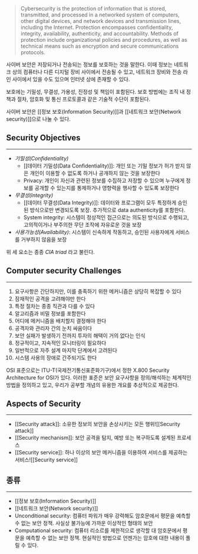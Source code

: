 > Cybersecurity is the protection of information that is stored, transmitted, and processed in a networked system of computers, other digital devices, and network devices and transmission lines, including the Internet. Protection encompasses confidentiality, integrity, availability, authenticity, and accountability. Methods of protection include organizational policies and procedures, as well as technical means such as encryption and secure communications protocols. 


사이버 보안은 저장되거나 전송되는 정보를 보호하는 것을 말한다. 이때 정보는 네트워크 상의 컴퓨터나 다른 디지털 장비 사이에서 전송될 수 있고, 네트워크 장비와 전송 라인 사이에서 있을 수도 있으며 인터넷 상에 존재할 수 있다. 

보호에는 기밀성, 무결성, 가용성, 진정성 및 책임이 포함된다. 보호 방법에는 조직 내 정책과 절차, 암호화 및 통신 프로토콜과 같은 기술적 수단이 포함된다. 

사이버 보안은 [[정보 보호(Information Security)]]과 [[네트워크 보안(Network security)]]으로 나눌 수 있다. 


## **Security Objectives**
---
+ *기밀성(Confidentiality)*
	+ [[데이터 기밀성(Data Confidentiality)]]: 개인 또는 기밀 정보가 허가 받지 않은 개인이 이용할 수 없도록 하거나 공개하지 않는 것을 보장한다
	+ Privacy: 개인이 자신과 관련된 정보를 수집하고 저장할 수 있으며 누구에게 정보를 공개할 수 있는지를 통제하거나 영향력을 행사할 수 있도록 보장한다
+ *무결성(Integrity)*
	+ [[데이터 무결성(Data Integrity)]]: 데이터와 프로그램이 모두 특정하게 승인된 방식으로만 변경되도록 보장. 추가적으로 data authenticity를 포함한다. 
	+ System integrity: 시스템이 정상적인 접근으로는 의도된 방식으로 수행되고, 고의적이거나 부주의한 무단 조작에 자유로운 것을 보장
+ *사용가능성(Availability)*: 시스템이 신속하게 작동하고, 승인된 사용자에게 서비스를 거부하지 않음을 보장

위 세 요소는 종종 *CIA triad* 라고 불린다. 

## **Computer security Challenges**
---
1. 요구사항은 간단하지만, 이를 충족하기 위한 메커니즘은 상당히 복잡할 수 있다
2. 잠재적인 공격을 고려해야만 한다
3. 특정 절차는 종종 직관과 다를 수 있다 
4. 알고리즘과 비밀 정보를 포함한다
5. 어디에 메커니즘을 배치할지 결정해야 한다
6. 공격자와 관리자 간의 눈치 싸움이다
7. 보안 실패가 발생하기 전까지 투자의 해택이 거의 없다는 인식
8. 정규적이고, 지속적인 모니터링이 필요하다
9. 일반적으로 자주 설계 마지막 단계에서 고려된다
10. 시스템 사용의 장애로 간주되기도 한다


OSI 표준으로는 ITU-T(국제전기통신표준화기구)에서 정한 X.800 Security Architecture for OSI가 있다. 이러한 표준은 보안 요구사항을 정의/해석하는 체계적인 방법을 정의하고 있고, 우리가 공부할 개념의 유용한 개요를 추상적으로 제공한다.

## **Aspects of Security**
---
+ [[Security attack]]: 소유한 정보의 보안을 손상시키는 모든 행위![[Security attack]]
+ [[Security mechanism]]: 보안 공격을 탐지, 예방 또는 복구하도록 설계된 프로세스
+ [[Security service]]: 하나 이상의 보안 메커니즘을 이용하여 서비스를 제공하는 서비스![[Security service]]
## **종류**
---
+ [[정보 보호(Information Security)]]
+ [[네트워크 보안(Network security)]]
+ Unconditional security: 컴퓨터 파워가 매우 강력해도 암호문에서 평문을 예측할 수 없는 보안 정책. 사실상 불가능에 가까운 이상적인 형태의 보안
+ Computational security: 컴퓨터 리소르를 제한적으로 생각할 대 암호문에서 평문을 예측할 수 없는 보안 정책. 현실적인 방법으로 언젠가는 암호에 대한 내용이 풀릴 수 있다.